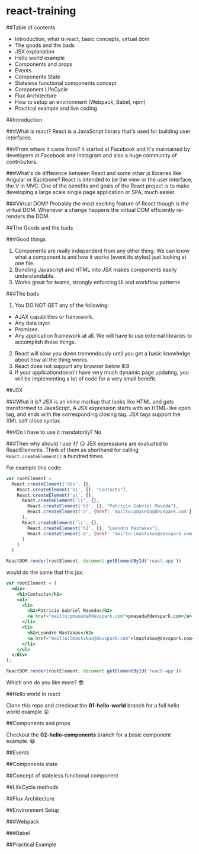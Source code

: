 # react-training

##Table of contents

- Introduction, what is react, basic concepts, virtual dom
- The goods and the bads
- JSX explanation
- Hello world example
- Components and props
- Events
- Components State
- Stateless functional components concept
- Component LifeCycle
- Flux Architecture
- How to setup an environment (Webpack, Babel, npm)
- Practical example and live coding

##Introduction

###What is react?
React is a JavaScript library that's used for building user interfaces. 

###From where it came from?
It started at Facebook and it's maintained by developers at Facebook and Instagram and also a huge community of contributors.

###What's de difference between React and some other js libraries like Angular or Backbone?
React is intended to be the view or the user interface, the V in MVC. One of the benefits and goals of the React project is to make developing a large scale single page application or SPA, much easier.

###Virtual DOM?
Probably the most exciting feature of React though is the virtual DOM. Whenever a change happens the virtual DOM efficiently re-renders the DOM. 

##The Goods and the bads

###Good things

1. Components are really independent from any other thing. We can know what a component is and how it works (event its styles) just looking at one file.
2. Bundling Javascript and HTML into JSX makes components easily understandable.
3. Works great for teams, strongly enforcing UI and workflow patterns

###The bads

1. You DO NOT GET any of the following:
  -  AJAX capabilities or framework.
  -  Any data layer.
  -  Promises.
  -  Any application framework at all.
We will have to use external libraries to accomplish these things.

2. React will slow you down tremendously until you get a basic knowledge about how all the thing works.
3. React does not support any browser below IE8
4. If your applicationdoesn't have very much dynamic page updating, you will be implementing a lot of code for a very small benefit.

##JSX

###What it is?
JSX is an inline markup that looks like HTML and gets transformed to JavaScript. A JSX expression starts with an HTML-like open tag, and ends with the corresponding closing tag. JSX tags support the XML self close syntax.

###Do I have to use it mandatorily?
No

###Then why should I use it? :confused:
JSX expressions are evaluated to ReactElements. Think of them as shorthand for calling `React.createElement()` a hundred times.

For example this code:
```javascript
var rootElement =
  React.createElement('div', {}, 
    React.createElement('h1', {}, "Contacts"),
    React.createElement('ul', {},
      React.createElement('li', {},
        React.createElement('h2', {}, "Patricio Gabriel Maseda"),
        React.createElement('a', {href: 'mailto:pmaseda@devspark.com'}, 'pmaseda@devspark.com')
      ),
      React.createElement('li', {},
        React.createElement('h2', {}, "Leandro Mastakas"),
        React.createElement('a', {href: 'mailto:lmastakas@devspark.com'}, 'lmastakas@devspark.com')
      )
    )
  )

ReactDOM.render(rootElement, document.getElementById('react-app'))
```

would do the same that this jsx:
```jsx
var rootElement = (
  <div>
    <h1>Contacts</h1>
    <ul>
      <li>
        <h2>Patricio Gabriel Maseda</h2>
        <a href="mailto:pmaseda@devspark.com">pmaseda@devspark.com</a>
      </li>
      <li>
        <h2>Leandro Mastakas</h2>
        <a href="mailto:lmastakas@devspark.com">lmastakas@devspark.com</a>
      </li>
    </ul>
  </div>
);

ReactDOM.render(rootElement, document.getElementById('react-app'))
```

Which one do you like more? :sunglasses:

##Hello world in react

Clone this repo and checkout the __01-hello-world__ branch for a full hello world example :open_mouth:

##Components and props

Checkout the __02-hello-components__ branch for a basic component example. :satisfied:

##Events

##Components state

##Concept of stateless functional component

##LifeCycle methods

##Flux Architecture

##Environment Setup

###Webpack

###Babel

##Practical Example
